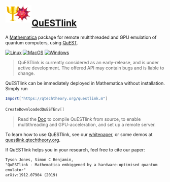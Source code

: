 <img align="left" src="Doc/logo.png" alt="The QuEST logo">

# [QuESTlink](https://questlink.qtechtheory.org/)
A [Mathematica](https://www.wolfram.com/mathematica/) package for remote multithreaded and GPU emulation of quantum computers, using [QuEST](https://quest.qtechtheory.org/).

[![Linux](https://github.com/QTechTheory/QuESTlink/workflows/Linux/badge.svg)](https://github.com/QTechTheory/QuESTlink/actions) [![MacOS](https://github.com/QTechTheory/QuESTlink/workflows/MacOS/badge.svg)](https://github.com/QTechTheory/QuESTlink/actions) [![Windows](https://github.com/QTechTheory/QuESTlink/workflows/Windows/badge.svg)](https://github.com/QTechTheory/QuESTlink/actions)

> QuESTlink is currently considered as an early-release, and is under active development. 
> The offered API may contain bugs and is liable to change.

QuESTlink can be immediately deployed in Mathematica without installation. Simply run
```Mathematica
Import["https://qtechtheory.org/questlink.m"]

CreateDownloadedQuESTEnv[]
```

> Read the [Doc](Doc/README.md) to compile QuESTlink from source, to enable multithreading and GPU-acceleration, and set up a remote server.

To learn how to use QuESTlink, see our [whitepaper](https://arxiv.org/abs/1912.07904), 
or some demos at [questlink.qtechtheory.org](https://questlink.qtechtheory.org).

If QuESTlink helps you in your research, feel free to cite our paper:
```
Tyson Jones, Simon C Benjamin, 
"QuESTlink - Mathematica embiggened by a hardware-optimised quantum emulator"
arXiv:1912.07904 (2019)
```
